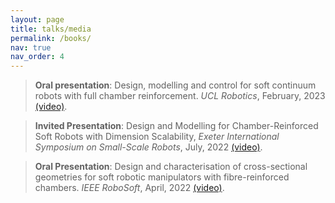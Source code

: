 ```yaml
---
layout: page
title: talks/media
permalink: /books/
nav: true
nav_order: 4
---
```



> **Oral presentation**: Design, modelling and control for soft continuum robots with full chamber reinforcement. *UCL Robotics*, February, 2023 [(video)](https://www.youtube.com/watch?v=ozUIybgixMM).

> **Invited Presentation**: Design and Modelling for Chamber-Reinforced Soft Robots with Dimension Scalability, *Exeter International Symposium on Small-Scale Robots*, July, 2022 [(video)](https://www.youtube.com/watch?v=ZrUxadf5lnY).

> **Oral Presentation**: Design and characterisation of cross-sectional geometries for soft robotic manipulators with fibre-reinforced chambers. *IEEE RoboSoft*, April, 2022 [(video)](https://www.youtube.com/watch?v=S5FFPeWhjoY).
